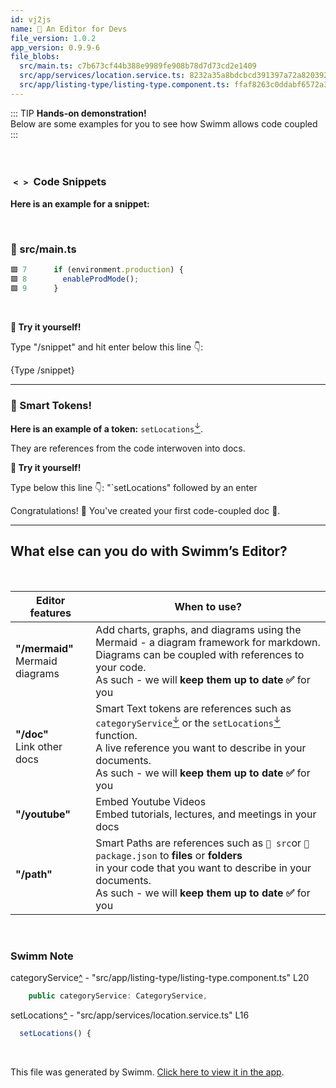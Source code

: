 ```yaml
---
id: vj2js
name: 🏁 An Editor for Devs
file_version: 1.0.2
app_version: 0.9.9-6
file_blobs:
  src/main.ts: c7b673cf44b388e9989fe908b78d7d73cd2e1409
  src/app/services/location.service.ts: 8232a35a8bdcbcd391397a72a8203922138d3d1a
  src/app/listing-type/listing-type.component.ts: ffaf8263c0ddabf6572a31212f414e7fc206c856
---
```


<!--BANNER-->
::: TIP
**Hands-on demonstration!**  
Below are some examples for you to see how Swimm allows code coupled
:::

<br/>

### **﹤﹥ Code Snippets**

**Here is an example for a snippet:**

<br/>



<!-- NOTE-swimm-snippet: the lines below link your snippet to Swimm -->
### 📄 src/main.ts
```typescript
🟩 7      if (environment.production) {
🟩 8        enableProdMode();
🟩 9      }
```

<br/>

**🏁 Try it yourself!**

Type "/snippet" and hit enter below this line 👇:

{Type /snippet}




* * *




### **🧠 Smart Tokens!**

**Here is an example of a token:** `setLocations`[<sup id="1fEWwY">↓</sup>](#f-1fEWwY).

They are references from the code interwoven into docs.

**🏁 Try it yourself!**

Type below this line 👇: "\`setLocations" followed by an enter




Congratulations! 🥳 You've created your first code-coupled doc 💪.

* * *




## **What else can you do with Swimm’s Editor?**

<br/>

|Editor features                     |When to use?                                                                                                                                                                                                                                                                                  |
|------------------------------------|----------------------------------------------------------------------------------------------------------------------------------------------------------------------------------------------------------------------------------------------------------------------------------------------|
|**"/mermaid"**  <br>Mermaid diagrams|Add charts, graphs, and diagrams using the Mermaid - a diagram framework for markdown.  <br>Diagrams can be coupled with references to your code.  <br>As such - we will **keep them up to date ✅** for you                                                                                   |
|**"/doc"**  <br>Link other docs     |Smart Text tokens are references such as `categoryService`[<sup id="Z112VGU">↓</sup>](#f-Z112VGU) or the `setLocations`[<sup id="1fEWwY">↓</sup>](#f-1fEWwY) function.  <br>A live reference you want to describe in your documents.  <br>As such - we will **keep them up to date ✅** for you|
|**"/youtube"**                      |Embed Youtube Videos  <br>Embed tutorials, lectures, and meetings in your docs                                                                                                                                                                                                                |
|**"/path"**                         |Smart Paths are references such as `📄 src`or `📄 package.json` to **files** or **folders**  <br>in your code that you want to describe in your documents.  <br>As such - we will **keep them up to date ✅** for you                                                                          |

<br/>

<!-- THIS IS AN AUTOGENERATED SECTION. DO NOT EDIT THIS SECTION DIRECTLY -->
### Swimm Note

<span id="f-Z112VGU">categoryService</span>[^](#Z112VGU) - "src/app/listing-type/listing-type.component.ts" L20
```typescript
    public categoryService: CategoryService,
```

<span id="f-1fEWwY">setLocations</span>[^](#1fEWwY) - "src/app/services/location.service.ts" L16
```typescript
  setLocations() {
```

<br/>

This file was generated by Swimm. [Click here to view it in the app](http://localhost:5000/repos/Z2l0aHViJTNBJTNBcHJvcGVydHktbGlzdGluZy1zYW5kYm94JTNBJTNBc3dpbW1pbw==/docs/vj2js).